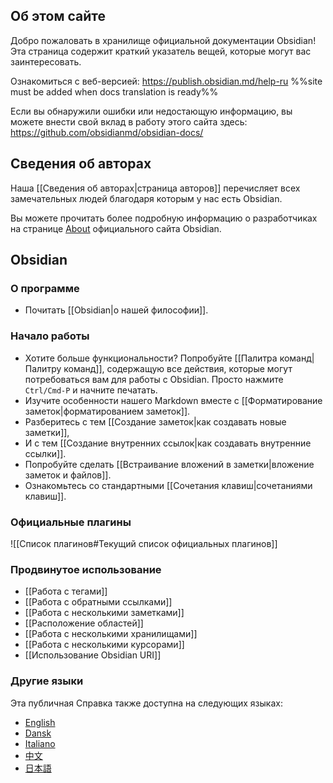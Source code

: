 ## Об этом сайте

Добро пожаловать в хранилище официальной документации Obsidian! Эта страница содержит краткий указатель вещей, которые могут вас заинтересовать.

Ознакомиться с веб-версией: https://publish.obsidian.md/help-ru %%site must be added when docs translation is ready%%

Если вы обнаружили ошибки или недостающую информацию, вы можете внести свой вклад в работу этого сайта здесь: https://github.com/obsidianmd/obsidian-docs/

## Сведения об авторах

Наша [[Сведения об авторах|страница авторов]] перечисляет всех замечательных людей благодаря которым у нас есть Obsidian.

Вы можете прочитать более подробную информацию о разработчиках на странице [About](https://obsidian.md/about) официального сайта Obsidian.

## Obsidian

### О программе

- Почитать [[Obsidian|о нашей философии]].

### Начало работы

- Хотите больше функциональности? Попробуйте [[Палитра команд|Палитру команд]], содержащую все действия, которые могут потребоваться вам для работы с Obsidian. Просто нажмите `Ctrl/Cmd-P` и начните печатать.
- Изучите особенности нашего Markdown вместе c [[Форматирование заметок|форматированием заметок]].
- Разберитесь с тем [[Создание заметок|как создавать новые заметки]],
- И с тем [[Создание внутренних ссылок|как создавать внутренние ссылки]].
- Попробуйте сделать [[Встраивание вложений в заметки|вложение заметок и файлов]].
- Ознакомьтесь со стандартными [[Сочетания клавиш|сочетаниями клавиш]].

### Официальные плагины

![[Список плагинов#Текущий список официальных плагинов]]

### Продвинутое использование

- [[Работа с тегами]]
- [[Работа с обратными ссылками]]
- [[Работа с несколькими заметками]]
- [[Расположение областей]]
- [[Работа с несколькими хранилищами]]
- [[Работа с несколькими курсорами]]
- [[Использование Obsidian URI]]

### Другие языки

Эта публичная Справка также доступна на следующих языках:

- [English](https://publish.obsidian.md/help)
- [Dansk](https://publish.obsidian.md/help-da)
- [Italiano](https://publish.obsidian.md/help-it)
- [中文](https://publish.obsidian.md/help-zh)
- [日本語](https://publish.obsidian.md/help-ja)